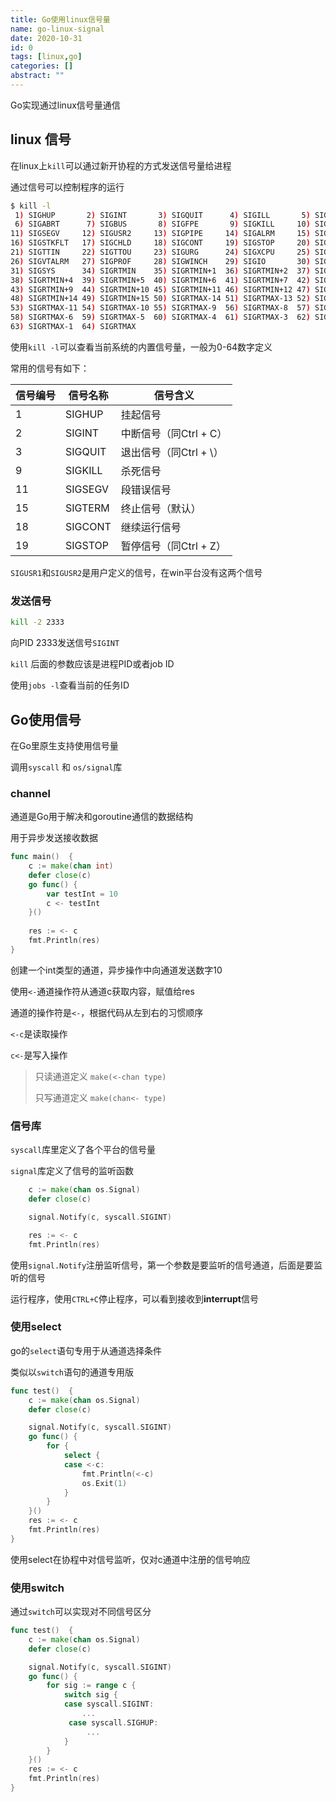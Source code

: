 ```yaml
---
title: Go使用linux信号量
name: go-linux-signal
date: 2020-10-31
id: 0
tags: [linux,go]
categories: []
abstract: ""
---
```



Go实现通过linux信号量通信

<!--more-->

## linux 信号

在linux上`kill`可以通过新开协程的方式发送信号量给进程

通过信号可以控制程序的运行

```bash
$ kill -l
 1) SIGHUP       2) SIGINT       3) SIGQUIT      4) SIGILL       5) SIGTRAP
 6) SIGABRT      7) SIGBUS       8) SIGFPE       9) SIGKILL     10) SIGUSR1
11) SIGSEGV     12) SIGUSR2     13) SIGPIPE     14) SIGALRM     15) SIGTERM
16) SIGSTKFLT   17) SIGCHLD     18) SIGCONT     19) SIGSTOP     20) SIGTSTP
21) SIGTTIN     22) SIGTTOU     23) SIGURG      24) SIGXCPU     25) SIGXFSZ
26) SIGVTALRM   27) SIGPROF     28) SIGWINCH    29) SIGIO       30) SIGPWR
31) SIGSYS      34) SIGRTMIN    35) SIGRTMIN+1  36) SIGRTMIN+2  37) SIGRTMIN+3
38) SIGRTMIN+4  39) SIGRTMIN+5  40) SIGRTMIN+6  41) SIGRTMIN+7  42) SIGRTMIN+8
43) SIGRTMIN+9  44) SIGRTMIN+10 45) SIGRTMIN+11 46) SIGRTMIN+12 47) SIGRTMIN+13
48) SIGRTMIN+14 49) SIGRTMIN+15 50) SIGRTMAX-14 51) SIGRTMAX-13 52) SIGRTMAX-12
53) SIGRTMAX-11 54) SIGRTMAX-10 55) SIGRTMAX-9  56) SIGRTMAX-8  57) SIGRTMAX-7
58) SIGRTMAX-6  59) SIGRTMAX-5  60) SIGRTMAX-4  61) SIGRTMAX-3  62) SIGRTMAX-2
63) SIGRTMAX-1  64) SIGRTMAX
```

使用`kill -l`可以查看当前系统的内置信号量，一般为0-64数字定义

常用的信号有如下：

| 信号编号 | 信号名称 | 信号含义               |
| -------- | -------- | ---------------------- |
| 1        | SIGHUP   | 挂起信号               |
| 2        | SIGINT   | 中断信号（同Ctrl + C） |
| 3        | SIGQUIT  | 退出信号（同Ctrl + \） |
| 9        | SIGKILL  | 杀死信号               |
| 11       | SIGSEGV  | 段错误信号             |
| 15       | SIGTERM  | 终止信号（默认）       |
| 18       | SIGCONT  | 继续运行信号           |
| 19       | SIGSTOP  | 暂停信号（同Ctrl + Z） |

`SIGUSR1`和`SIGUSR2`是用户定义的信号，在win平台没有这两个信号

### 发送信号

```bash
kill -2 2333
```

向PID 2333发送信号`SIGINT`

`kill` 后面的参数应该是进程PID或者job ID

使用`jobs -l`查看当前的任务ID

## Go使用信号

在Go里原生支持使用信号量

调用`syscall` 和 `os/signal`库

### channel

通道是Go用于解决和goroutine通信的数据结构

用于异步发送接收数据

```go
func main()  {
	c := make(chan int)
	defer close(c)
	go func() {
		var testInt = 10
		c <- testInt
	}()
	
	res := <- c
	fmt.Println(res)
}
```

创建一个int类型的通道，异步操作中向通道发送数字10

使用`<-`通道操作符从通道c获取内容，赋值给res

通道的操作符是`<-`，根据代码从左到右的习惯顺序

`<-c`是读取操作

`c<-`是写入操作

> 只读通道定义 `make(<-chan type)`
>
> 只写通道定义 `make(chan<- type)`

### 信号库

`syscall`库里定义了各个平台的信号量

`signal`库定义了信号的监听函数

```go
	c := make(chan os.Signal)
	defer close(c)

	signal.Notify(c, syscall.SIGINT)

	res := <- c
	fmt.Println(res)
```

使用`signal.Notify`注册监听信号，第一个参数是要监听的信号通道，后面是要监听的信号

运行程序，使用`CTRL+C`停止程序，可以看到接收到**interrupt**信号

### 使用select

go的`select`语句专用于从通道选择条件

类似以`switch`语句的通道专用版

```go
func test()  {
	c := make(chan os.Signal)
	defer close(c)

	signal.Notify(c, syscall.SIGINT)
	go func() {
		for {
			select {
			case <-c:
				fmt.Println(<-c)
				os.Exit(1)
			}
		}
	}()
	res := <- c
	fmt.Println(res)
}
```

使用select在协程中对信号监听，仅对c通道中注册的信号响应

### 使用switch

通过`switch`可以实现对不同信号区分

```go
func test()  {
	c := make(chan os.Signal)
	defer close(c)

	signal.Notify(c, syscall.SIGINT)
	go func() {
		for sig := range c {
			switch sig {
			case syscall.SIGINT:
				...
             case syscall.SIGHUP:
                 ...   
			}
		}
	}()
	res := <- c
	fmt.Println(res)
}
```

